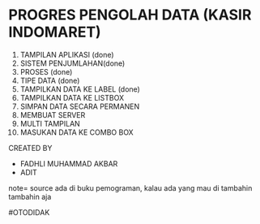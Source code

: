 PROGRES PENGOLAH DATA (KASIR INDOMARET)
========================
1. TAMPILAN APLIKASI (done)
2. SISTEM PENJUMLAHAN(done)
3. PROSES (done)
4. TIPE DATA (done)
5. TAMPILKAN DATA KE LABEL (done) 
6. TAMPILKAN DATA KE LISTBOX
7. SIMPAN DATA SECARA PERMANEN 
8. MEMBUAT SERVER
9. MULTI TAMPILAN
10.  MASUKAN DATA KE COMBO BOX

CREATED BY 
- FADHLI MUHAMMAD AKBAR
- ADIT

note=  source ada di buku pemograman,
     kalau ada yang mau di 
tambahin tambahin aja

#OTODIDAK